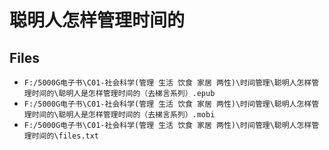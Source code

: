 # 聪明人怎样管理时间的

## Files

- `F:/5000G电子书\C01-社会科学(管理 生活 饮食 家居 两性)\时间管理\聪明人怎样管理时间的\聪明人是怎样管理时间的（去梯言系列）.epub`
- `F:/5000G电子书\C01-社会科学(管理 生活 饮食 家居 两性)\时间管理\聪明人怎样管理时间的\聪明人是怎样管理时间的（去梯言系列）.mobi`
- `F:/5000G电子书\C01-社会科学(管理 生活 饮食 家居 两性)\时间管理\聪明人怎样管理时间的\files.txt`
